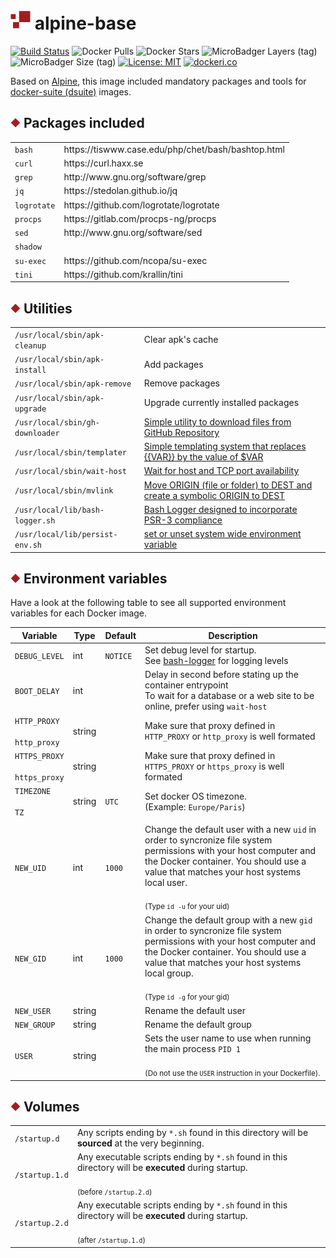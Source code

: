 # ![](https://github.com/docker-suite/artwork/raw/master/logo/png/logo_32.png) alpine-base
[![Build Status](http://jenkins.hexocube.fr/job/docker-suite/job/alpine-base/badge/icon?color=green&style=flat-square)](http://jenkins.hexocube.fr/job/docker-suite/job/alpine-base/)
![Docker Pulls](https://img.shields.io/docker/pulls/dsuite/alpine-base.svg?style=flat-square)
![Docker Stars](https://img.shields.io/docker/stars/dsuite/alpine-base.svg?style=flat-square)
![MicroBadger Layers (tag)](https://img.shields.io/microbadger/layers/dsuite/alpine-base/latest.svg?style=flat-square)
![MicroBadger Size (tag)](https://img.shields.io/microbadger/image-size/dsuite/alpine-base/latest.svg?style=flat-square)
[![License: MIT](https://img.shields.io/badge/License-MIT-brightgreen.svg?style=flat-square)](https://opensource.org/licenses/MIT)
[![dockeri.co](https://dockeri.co/image/dsuite/alpine-base)](https://hub.docker.com/r/dsuite/alpine-base)

Based on [Alpine][alpine], this image included mandatory packages and tools for [docker-suite (dsuite)][docker-suite] images.


## ![](https://github.com/docker-suite/artwork/raw/master/various/pin/png/pin_16.png) Packages included

<table>
  <tbody>
    <tr>
      <td><code>bash</code></td>
      <td>https://tiswww.case.edu/php/chet/bash/bashtop.html</td>
    </tr>
    <tr>
      <td><code>curl</code></td>
      <td>https://curl.haxx.se</td>
    </tr>
    <tr>
      <td><code>grep</code></td>
      <td>http://www.gnu.org/software/grep</td>
    </tr>
    <tr>
      <td><code>jq</code></td>
      <td>https://stedolan.github.io/jq</td>
    </tr>
    <tr>
      <td><code>logrotate</code></td>
      <td>https://github.com/logrotate/logrotate</td>
    </tr>
    <tr>
      <td><code>procps</code></td>
      <td>https://gitlab.com/procps-ng/procps</td>
    </tr>
    <tr>
      <td><code>sed</code></td>
      <td>http://www.gnu.org/software/sed</td>
    </tr>
    <tr>
      <td><code>shadow</code></td>
      <td></td>
    </tr>
    <tr>
      <td><code>su-exec</code></td>
      <td>https://github.com/ncopa/su-exec</td>
    </tr>
    <tr>
      <td><code>tini</code></td>
      <td>https://github.com/krallin/tini</td>
    </tr>
  </tbody>
</table>


## ![](https://github.com/docker-suite/artwork/raw/master/various/pin/png/pin_16.png) Utilities

<table>
 <tbody>
  <tr>
   <td><code>/usr/local/sbin/apk-cleanup</code></td>
   <td>Clear apk's cache</td>
  </tr>
  <tr>
   <td><code>/usr/local/sbin/apk-install</code></td>
   <td>Add packages</td>
  </tr>
  <tr>
   <td><code>/usr/local/sbin/apk-remove</code></td>
   <td>Remove packages</td>
  </tr>
  <tr>
   <td><code>/usr/local/sbin/apk-upgrade</code></td>
   <td>Upgrade currently installed packages</td>
  </tr>
  <tr>
   <td><code>/usr/local/sbin/gh-downloader</code></td>
   <td><a href="https://github.com/bash-suite/gh-downloader" >Simple utility to download files from GitHub Repository</a></td>
  </tr>
  <tr>
   <td><code>/usr/local/sbin/templater</code></td>
   <td><a href="https://github.com/bash-suite/templater" >Simple templating system that replaces {{VAR}} by the value of $VAR</a></td>
  </tr>
  <tr>
   <td><code>/usr/local/sbin/wait-host</code></td>
   <td><a href="https://github.com/bash-suite/wait-host" >Wait for host and TCP port availability</a></td>
  </tr>
  <tr>
   <td><code>/usr/local/sbin/mvlink</code></td>
   <td><a href="https://github.com/bash-suite/mvlink" >Move ORIGIN (file or folder) to DEST and create a symbolic ORIGIN to DEST</a></td>
  </tr>
  <tr>
   <td><code>/usr/local/lib/bash-logger.sh</code></td>
   <td><a href="https://github.com/bash-suite/bash-logger" >Bash Logger designed to incorporate PSR-3 compliance</a></td>
  </tr>
  <tr>
   <td><code>/usr/local/lib/persist-env.sh</code></td>
   <td><a href="https://github.com/bash-suite/persist-env">set or unset system wide environment variable</a></td>
  </tr>
 </tbody>
</table>


## ![](https://github.com/docker-suite/artwork/raw/master/various/pin/png/pin_16.png) Environment variables

Have a look at the following table to see all supported environment variables for each Docker image.

<table>
 <thead>
  <tr>
   <th>Variable</th>
   <th>Type</th>
   <th>Default</th>
   <th>Description</th>
  </tr>
 </thead>
 <tbody>
  <tr>
   <td><code>DEBUG_LEVEL</code></td>
   <td>int</td>
   <td><code>NOTICE</code></td>
   <td>Set debug level for startup.<br/>See <a href="https://github.com/bash-suite/bash-logger#logging-levels">bash-logger</a> for logging levels</td>
  </tr>
  <tr>
   <td><code>BOOT_DELAY</code></td>
   <td>int</td>
   <td></td>
   <td>Delay in second before stating up the container entrypoint
   <br/>To wait for a database or a web site to be online, prefer using <code>wait-host</code></td>
  </tr>
  <tr>
   <td><code>HTTP_PROXY</code><br/><br/><code>http_proxy</code></td>
   <td>string</td>
   <td></td>
   <td>Make sure that proxy defined in <code>HTTP_PROXY</code> or <code>http_proxy</code> is well formated</td>
  </tr>
  <tr>
   <td><code>HTTPS_PROXY</code><br/><br/><code>https_proxy</code></td>
   <td>string</td>
   <td></td>
   <td>Make sure that proxy defined in <code>HTTPS_PROXY</code> or <code>https_proxy</code> is well formated</td>
  </tr>
  <tr>
   <td><code>TIMEZONE</code><br/><br/><code>TZ</code></td>
   <td>string</td>
   <td><code>UTC</code></td>
   <td>Set docker OS timezone.<br/>(Example: <code>Europe/Paris</code>)</td>
  </tr>
  <tr>
    <td colspan="4"></td>
  </tr>
  <tr>
   <td><code>NEW_UID</code></td>
   <td>int</td>
   <td><code>1000</code></td>
   <td>Change the default user with a new <code>uid</code> in order to syncronize file system permissions with your host computer and the Docker container. You should use a value that matches your host systems local user.<br/><br/><sub>(Type <code>id -u</code> for your uid)</sub></td>
  </tr>
  <tr>
   <td><code>NEW_GID</code></td>
   <td>int</td>
   <td><code>1000</code></td>
   <td>Change the default group with a new <code>gid</code> in order to syncronize file system permissions with your host computer and the Docker container. You should use a value that matches your host systems local group.<br/><br/><sub>(Type <code>id -g</code> for your gid)</sub></td>
  </tr>
  <tr>
   <td><code>NEW_USER</code></td>
   <td>string</td>
   <td></td>
   <td>Rename the default user</td>
  </tr>
  <tr>
   <td><code>NEW_GROUP</code></td>
   <td>string</td>
   <td></td>
   <td>Rename the default group</td>
  </tr>
  <tr>
   <td><code>USER</code></td>
   <td>string</td>
   <td></td>
   <td>Sets the user name to use when running the main process <code>PID 1</code>
   <br/><br/><sub>(Do not use the <code>USER</code> instruction in your Dockerfile).</sub></td>
  </tr>
 </tbody>
</table>


## ![](https://github.com/docker-suite/artwork/raw/master/various/pin/png/pin_16.png) Volumes

<table>
 <tbody>
  <tr>
   <td><code>/startup.d</code></td>
   <td>Any scripts ending by <code>*.sh</code> found in this directory will be <strong>sourced</strong> at the very beginning.</td>
  </tr>
  <tr>
   <td><code>/startup.1.d</code></td>
   <td>Any executable scripts ending by <code>*.sh</code> found in this directory will be <strong>executed</strong> during startup.</br></br><sub>(before <code>/startup.2.d</code>)</sub></td>
  </tr>
  <tr>
   <td><code>/startup.2.d</code></td>
   <td>Any executable scripts ending by <code>*.sh</code> found in this directory will be <strong>executed</strong> during startup.</br></br><sub>(after <code>/startup.1.d</code>)</sub>
   </td>  
  </tr>
 </tbody>
</table>

[alpine]: http://alpinelinux.org/
[docker-suite]: https://github.com/docker-suite/
